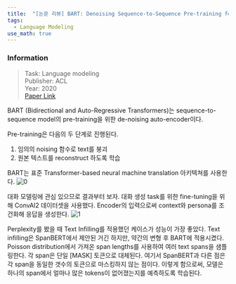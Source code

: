 ```yaml
---
title:  "[논문 리뷰] BART: Denoising Sequence-to-Sequence Pre-training for Natural Language Generation, Translation, and Comprehension"
tags:
  - Language Modeling
use_math: true
---
```


### Information
> Task: Language modeling \
> Publisher: ACL \
> Year: 2020 \
> [Paper Link](https://aclanthology.org/2020.acl-main.703)

BART (Bidirectional and Auto-Regressive Transformers)는 sequence-to-sequence model의 pre-training을 위한 de-noising auto-encoder이다.

Pre-training은 다음의 두 단계로 진행된다.

1. 임의의 noising 함수로 text를 붕괴
2. 원본 텍스트를 reconstruct 하도록 학습

BART는 표준 Transformer-based neural machine translation 아키텍쳐를 사용한다.
![0](https://squiduu.github.io/assets/images/review/bart/0.png)

대화 모델링에 관심 있으므로 결과부터 보자. 대화 생성 task를 위한 fine-tuning을 위해 ConvAI2 데이터셋을 사용했다. Encoder의 입력으로써 context와 persona를 조건화해 응답을 생성한다.
![1](https://squiduu.github.io/assets/images/review/bart/1.png)

Perplexity를 봤을 때 Text Infilling를 적용했던 케이스가 성능이 가장 좋았다. Text infilling은 SpanBERT에서 제안된 거긴 하지만, 약간의 변형 후 BART에 적용시켰다. Poisson distribution에서 가져온 span lengths를 사용하여 여러 text spans을 샘플링한다. 각 span은 단일 [MASK] 토큰으로 대체된다. 여기서 SpanBERT과 다른 점은 각 span을 동일한 갯수의 토큰으로 마스킹하지 않는 점이다. 이렇게 함으로써, 모델은 하나의 span에서 얼마나 많은 tokens이 없어졌는지를 예측하도록 학습된다.